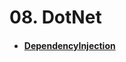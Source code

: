 # 08. DotNet
- #### [DependencyInjection](https://github.com/mfurkanayhan/senior-dotnet-developer-roadmap/tree/main/08.DotNet/DependencyInjection)